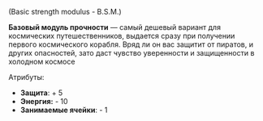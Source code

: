 (Basic strength modulus - B.S.M.)

**Базовый модуль прочности** — самый дешевый вариант для космических путешественников, выдается сразу при получении первого космического корабля. Вряд ли он вас защитит от пиратов, и других опасностей, зато даст чувство уверенности и защищенности в холодном космосе

Атрибуты:
- **Защита**: + 5
- **Энергия:** - 10
- **Занимаемые ячейки**: - 1
